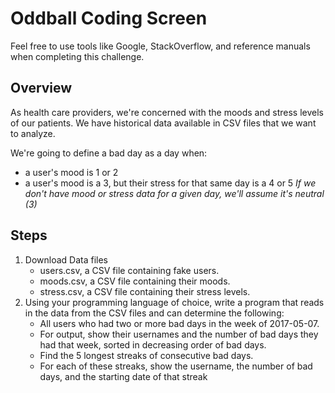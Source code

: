 # Oddball Coding Screen
Feel free to use tools like Google, StackOverflow, and reference manuals when completing this challenge.

## Overview
As health care providers, we're concerned with the moods and stress levels of our patients. We have historical data available in CSV files that we want to analyze.

We're going to define a bad day as a day when:
  - a user's mood is 1 or 2
  - a user's mood is a 3, but their stress for that same day is a 4 or 5
*If we don't have mood or stress data for a given day, we'll assume it's neutral (3)*

## Steps
1. Download Data files
    - users.csv, a CSV file containing fake users.
    - moods.csv, a CSV file containing their moods.
    - stress.csv, a CSV file containing their stress levels.
2. Using your programming language of choice, write a program that reads in the data from the CSV files and can determine the following:
    - All users who had two or more bad days in the week of 2017-05-07.
    - For output, show their usernames and the number of bad days they had that week, sorted in decreasing order of bad days.
    - Find the 5 longest streaks of consecutive bad days.
    - For each of these streaks, show the username, the number of bad days, and the starting date of that streak
